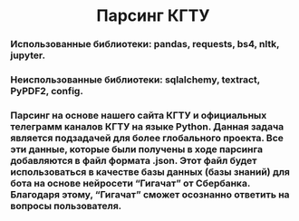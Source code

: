 <h1 align="center">Парсинг КГТУ</h1>

<h3>Использованные библиотеки: pandas, requests, bs4, nltk, jupyter.</h3>
<h3>Неиспользованные библиотеки: sqlalchemy, textract, PyPDF2, config.</h3>

<h3>Парсинг на основе нашего сайта КГТУ и официальных телеграмм каналов КГТУ на языке Python.  Данная задача является подзадачей для более глобального проекта. Все эти данные, которые были получены в ходе парсинга добавляются в файл формата .json. Этот файл будет использоваться в качестве базы данных (базы знаний) для бота на основе нейросети “Гигачат” от Сбербанка. Благодаря этому, “Гигачат” сможет осознанно ответить на вопросы пользователя.</h3>
